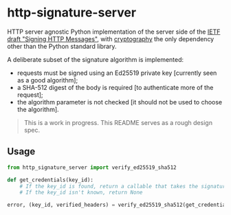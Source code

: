 # http-signature-server

HTTP server agnostic Python implementation of the server side of the [IETF draft "Signing HTTP Messages"](https://tools.ietf.org/html/draft-ietf-httpbis-message-signatures-00), with [cryptography](https://github.com/pyca/cryptography) the only dependency other than the Python standard library.

A deliberate subset of the signature algorithm is implemented:

- requests must be signed using an Ed25519 private key [currently seen as a good algorithm];
- a SHA-512 digest of the body is required [to authenticate more of the request];
- the algorithm parameter is not checked [it should not be used to choose the algorithm].

> This is a work in progress. This README serves as a rough design spec.


## Usage

```python
from http_signature_server import verify_ed25519_sha512

def get_credentials(key_id):
    # If the key_id is found, return a callable that takes the signature and key_id and returns a bool
    # If the key_id isn't known, return None

error, (key_id, verified_headers) = verify_ed25519_sha512(get_credentials, method, url, headers, body_sha512)
```
